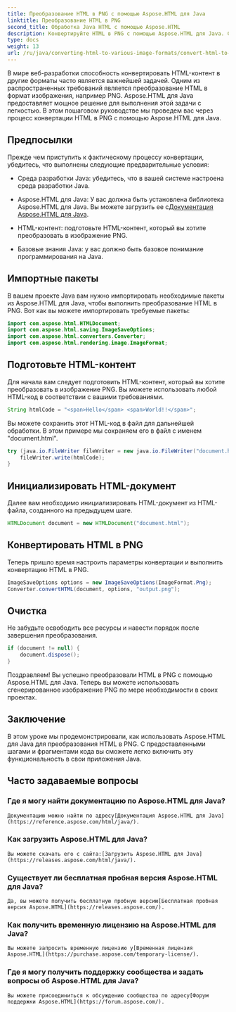 ```yaml
---
title: Преобразование HTML в PNG с помощью Aspose.HTML для Java
linktitle: Преобразование HTML в PNG
second_title: Обработка Java HTML с помощью Aspose.HTML
description: Конвертируйте HTML в PNG с помощью Aspose.HTML для Java. Следуйте нашему пошаговому руководству для легкого преобразования HTML в PNG. Начните сегодня!
type: docs
weight: 13
url: /ru/java/converting-html-to-various-image-formats/convert-html-to-png/
---
```


В мире веб-разработки способность конвертировать HTML-контент в другие форматы часто является важнейшей задачей. Одним из распространенных требований является преобразование HTML в формат изображения, например PNG. Aspose.HTML для Java предоставляет мощное решение для выполнения этой задачи с легкостью. В этом пошаговом руководстве мы проведем вас через процесс конвертации HTML в PNG с помощью Aspose.HTML для Java.

## Предпосылки

Прежде чем приступить к фактическому процессу конвертации, убедитесь, что выполнены следующие предварительные условия:

- Среда разработки Java: убедитесь, что в вашей системе настроена среда разработки Java.

-  Aspose.HTML для Java: У вас должна быть установлена библиотека Aspose.HTML для Java. Вы можете загрузить ее с[Документация Aspose.HTML для Java](https://reference.aspose.com/html/java/).

- HTML-контент: подготовьте HTML-контент, который вы хотите преобразовать в изображение PNG.

- Базовые знания Java: у вас должно быть базовое понимание программирования на Java.

## Импортные пакеты

В вашем проекте Java вам нужно импортировать необходимые пакеты из Aspose.HTML для Java, чтобы выполнить преобразование HTML в PNG. Вот как вы можете импортировать требуемые пакеты:

```java
import com.aspose.html.HTMLDocument;
import com.aspose.html.saving.ImageSaveOptions;
import com.aspose.html.converters.Converter;
import com.aspose.html.rendering.image.ImageFormat;
```

## Подготовьте HTML-контент

Для начала вам следует подготовить HTML-контент, который вы хотите преобразовать в изображение PNG. Вы можете использовать любой HTML-код в соответствии с вашими требованиями.

```java
String htmlCode = "<span>Hello</span> <span>World!!</span>";
```

Вы можете сохранить этот HTML-код в файл для дальнейшей обработки. В этом примере мы сохраняем его в файл с именем "document.html".

```java
try (java.io.FileWriter fileWriter = new java.io.FileWriter("document.html")) {
    fileWriter.write(htmlCode);
}
```

## Инициализировать HTML-документ

Далее вам необходимо инициализировать HTML-документ из HTML-файла, созданного на предыдущем шаге.

```java
HTMLDocument document = new HTMLDocument("document.html");
```

## Конвертировать HTML в PNG

Теперь пришло время настроить параметры конвертации и выполнить конвертацию HTML в PNG.

```java
ImageSaveOptions options = new ImageSaveOptions(ImageFormat.Png);
Converter.convertHTML(document, options, "output.png");
```

## Очистка

Не забудьте освободить все ресурсы и навести порядок после завершения преобразования.

```java
if (document != null) {
    document.dispose();
}
```

Поздравляем! Вы успешно преобразовали HTML в PNG с помощью Aspose.HTML для Java. Теперь вы можете использовать сгенерированное изображение PNG по мере необходимости в своих проектах.

## Заключение

В этом уроке мы продемонстрировали, как использовать Aspose.HTML для Java для преобразования HTML в PNG. С предоставленными шагами и фрагментами кода вы сможете легко включить эту функциональность в свои приложения Java.

## Часто задаваемые вопросы

### Где я могу найти документацию по Aspose.HTML для Java?
    Документацию можно найти по адресу[Документация Aspose.HTML для Java](https://reference.aspose.com/html/java/).

### Как загрузить Aspose.HTML для Java?
    Вы можете скачать его с сайта:[Загрузить Aspose.HTML для Java](https://releases.aspose.com/html/java/).

### Существует ли бесплатная пробная версия Aspose.HTML для Java?
    Да, вы можете получить бесплатную пробную версию[Бесплатная пробная версия Aspose.HTML](https://releases.aspose.com/).

### Как получить временную лицензию на Aspose.HTML для Java?
    Вы можете запросить временную лицензию у[Временная лицензия Aspose.HTML](https://purchase.aspose.com/temporary-license/).

### Где я могу получить поддержку сообщества и задать вопросы об Aspose.HTML для Java?
    Вы можете присоединиться к обсуждению сообщества по адресу[Форум поддержки Aspose.HTML](https://forum.aspose.com/).